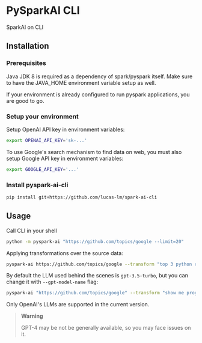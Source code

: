 # PySparkAI CLI

SparkAI on CLI

## Installation

### Prerequisites

Java JDK 8 is required as a dependency of spark/pyspark itself. Make sure to have the JAVA_HOME environment variable setup as well.

If your environment is already configured to run pyspark applications, you are good to go.

### Setup your environment

Setup OpenAI API key in environment variables:

```sh
export OPENAI_API_KEY='sk-...'
```

To use Google's search mechanism to find data on web, you must also setup Google API key in environment variables:

```sh
export GOOGLE_API_KEY='...'
```

### Install pyspark-ai-cli

```sh
pip install git+https://github.com/lucas-lm/spark-ai-cli
```

## Usage

Call CLI in your shell

```sh
python -m pyspark-ai "https://github.com/topics/google --limit=20"
```

Applying transformations over the source data:

```sh
pyspark-ai https://github.com/topics/google --transform "top 3 python repos with more stars"
```

By default the LLM used behind the scenes is `gpt-3.5-turbo`, but you can change it with `--gpt-model-name` flag:

```sh
pyspark-ai "https://github.com/topics/google" --transform "show me programming languages by stars from the most stared to the less stared" --gpt-model-name "gpt-4" --limit 20
```

Only OpenAI's LLMs are supported in the current version.

> **Warning**
>
> GPT-4 may be not be generally available, so you may face issues on it.  